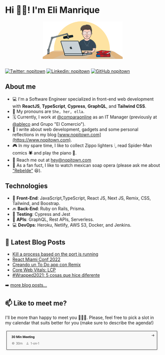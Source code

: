 # Hi 👋🏻! I'm Eli Manrique

<div style="display: flex; justify-content: center">
  <img src="./assets/eli-illustration.png" width="260" />
</div>
&nbsp;

[![Twitter: nopitown](https://img.shields.io/twitter/follow/nopitown?style=social)](https://twitter.com/nopitown)
[![Linkedin: nopitown](https://img.shields.io/badge/-nopitown-blue?style=flat-square&logo=Linkedin&logoColor=white&link=https://www.linkedin.com/in/nopitown/)](https://www.linkedin.com/in/nopitown/)
[![GitHub nopitown](https://img.shields.io/github/followers/nopitown?label=follow&style=social)](https://github.com/nopitown)


## About me
- 💻 I'm a Software Engineer specialized in front-end web development with **ReactJS**, **TypeScript**, **Cypress**, **GraphQL**, and **Tailwind CSS**.
- 👤 My pronouns are `She, her, ella`.
- 🗓 Currently, I work at [@comparaonline](https://github.com/comparaonline) as an IT Manager (previously at [@ableco](https://github.com/ableco) and Grupo "El Comercio").
- 📝 I write about web development, gadgets and some personal reflections in my blog [www.nopitown.com](https://www.nopitown.com).
- 🎮 In my spare time, I like to collect Zippo lighters 🕯, read Spider-Man comics 🕷 and play the piano 🎹.
- 📧 Reach me out at hey@nopitown.com
- 🥸 As a fan fuct, I like to watch mexican soap opera (please ask me about ["Rebelde"](https://en.wikipedia.org/wiki/Rebelde) 😆).

## Technologies
- 🎨 **Front-End**: JavaScript,TypeScript, React JS, Next JS, Remix, CSS, Tailwind, and Boostrap.
- 🔙 **Back-End**: Ruby on Rails, Prisma.
- 🐞 **Testing**: Cypress and Jest
- 📡 **APIs**: GraphQL, Rest APIs, Serverless.
- 💻 **DevOps**: Heroku, Netlify, AWS S3, Docker, and Jenkins.

## 📕 Latest Blog Posts
<!-- BLOG-POST-LIST:START -->
- [Kill a process based on the port is running](https://nopitown.com/killing-a-process-based-on-the-port/)
- [React Miami Conf 2022](https://nopitown.com/react-miami-conf-2022/)
- [Creando un To Do app con Remix](https://nopitown.com/creando-un-to-do-app-con-remix/)
- [Core Web Vitals: LCP](https://nopitown.com/learnings-about-core-web-vitals-lcp/)
- [#Wrapped2021: 5 cosas que hice diferente](https://nopitown.com/wrapped-2021-5-cosas-que-hice-diferente/)
<!-- BLOG-POST-LIST:END -->

➡️ [more blog posts...](https://nopitown.com)

## 📫 Like to meet me?

I'll be more than happy to meet you 👋🏻😎. Please, feel free to pick a slot in my calendar that suits better for you (make sure to describe the agenda!) 

<a href="https://calendar.google.com/calendar/appointments/schedules/AcZssZ0r7x7VsrZxtwBE0UIly3KvIE6dXl7-v8g23_h0StHOnfirC8uBIoa4SiqIvci2kMcZIHYjPl_e" target="_blank"><img width="498" alt="meet_link" src="./assets/30-min-meeting.png"></a>
